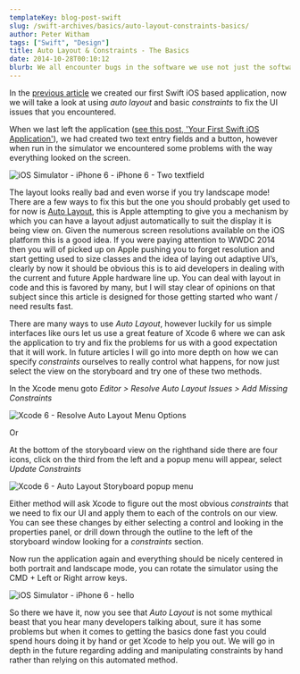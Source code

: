 ```yaml
---
templateKey: blog-post-swift
slug: /swift-archives/basics/auto-layout-constraints-basics/
author: Peter Witham
tags: ["Swift", "Design"]
title: Auto Layout & Constraints - The Basics
date: 2014-10-28T00:10:12
blurb: We all encounter bugs in the software we use not just the software we create. As a responsible developer, I ask that you report bugs to those that make our tools. Here are a few ways you can help.
---
```


In the [previous article](/swift-archives/basics/first-swift-ios-application/) we created our first Swift iOS based application, now we will take a look at using _auto layout_ and basic _constraints_ to fix the UI issues that you encountered.

When we last left the application ([see this post, 'Your First Swift iOS Application'](/swift-archives/basics/first-swift-ios-application/)), we had created two text entry fields and a button, however when run in the simulator we encountered some problems with the way everything looked on the screen.

![iOS Simulator - iPhone 6 - iPhone 6 - Two textfield](img/post_images/iOS-Simulator-iPhone-6-iPhone-6-Two-textfieldb.png)

The layout looks really bad and even worse if you try landscape mode! There are a few ways to fix this but the one you should probably get used to for now is [Auto Layout](https://developer.apple.com/library/ios/documentation/UserExperience/Conceptual/AutolayoutPG/Introduction/Introduction.html), this is Apple attempting to give you a mechanism by which you can have a layout adjust automatically to suit the display it is being view on. Given the numerous screen resolutions available on the iOS platform this is a good idea. If you were paying attention to WWDC 2014 then you will of picked up on Apple pushing you to forget resolution and start getting used to size classes and the idea of laying out adaptive UI’s, clearly by now it should be obvious this is to aid developers in dealing with the current and future Apple hardware line up. You can deal with layout in code and this is favored by many, but I will stay clear of opinions on that subject since this article is designed for those getting started who want / need results fast.

There are many ways to use _Auto Layout_, however luckily for us simple interfaces like ours let us use a great feature of Xcode 6 where we can ask the application to try and fix the problems for us with a good expectation that it will work. In future articles I will go into more depth on how we can specify _constraints_ ourselves to really control what happens, for now just select the view on the storyboard and try one of these two methods.

In the Xcode menu goto _Editor > Resolve Auto Layout Issues > Add Missing Constraints_

![Xcode 6 - Resolve Auto Layout Menu Options](img/post_images/Xcode-6-Resolve-Auto-Layout-Menu-Options.png)

Or

At the bottom of the storyboard view on the righthand side there are four icons, click on the third from the left and a popup menu will appear, select _Update Constraints_

![Xcode 6 - Auto Layout Storyboard popup menu](img/post_images/Xcode-6-Auto-Layout-Storyboard-popup-menu.png)

Either method will ask Xcode to figure out the most obvious _constraints_ that we need to fix our UI and apply them to each of the controls on our view. You can see these changes by either selecting a control and looking in the properties panel, or drill down through the outline to the left of the storyboard window looking for a _constraints_ section.

Now run the application again and everything should be nicely centered in both portrait and landscape mode, you can rotate the simulator using the CMD + Left or Right arrow keys.

![iOS Simulator - iPhone 6 - hello](img/post_images/iOS-Simulator-iPhone-6-hello.png)

So there we have it, now you see that _Auto Layout_ is not some mythical beast that you hear many developers talking about, sure it has some problems but when it comes to getting the basics done fast you could spend hours doing it by hand or get Xcode to help you out. We will go in depth in the future regarding adding and manipulating constraints by hand rather than relying on this automated method.
